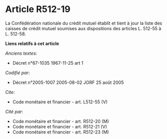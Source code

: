 # Article R512-19

La Confédération nationale du crédit mutuel établit et tient à jour la liste des caisses de crédit mutuel soumises aux
dispositions des articles L. 512-55 à L. 512-58.

**Liens relatifs à cet article**

_Anciens textes_:

  - Décret n°67-1035 1967-11-25 art 1

_Codifié par_:

  - Décret n°2005-1007 2005-08-02 JORF 25 août 2005

_Cite_:

  - Code monétaire et financier - art. L512-55 (V)

_Cité par_:

  - Code monétaire et financier - art. R512-20 (M)
  - Code monétaire et financier - art. R512-21 (V)
  - Code monétaire et financier - art. R512-23 (M)
